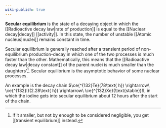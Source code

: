 ```yaml
---
wiki-publish: true
---
```

**Secular equilibrium** is the state of a decaying object in which the [[Radioactive decay law|rate of production]] is equal to the [[Nuclear decay|decay]] [[activity]]. In this state, the number of unstable [[Atomic nucleus|nuclei]] remains constant in time.

Secular equilibrium is generally reached after a transient period of non-equilibrium production-decay in which one of the two processes is much faster than the other. Mathematically, this means that the [[Radioactive decay law|decay constant]] of the parent nuclei is much smaller than the daughters'[^1]. Secular equilibrium is the asymptotic behavior of some nuclear processes.

An example is the decay chain $\ce{^{132}Te}(78\text{ h}) \rightarrow\ \ce{^{132}I}(2.28\text{ h}) \rightarrow\ \ce{^{132}Xe}(\text{stable})$, in which the iodine gets into secular equilibrium about 12 hours after the start of the chain.

[^1]: If it smaller, but not by enough to be considered negligible, you get [[transient equilibrium]] instead.
